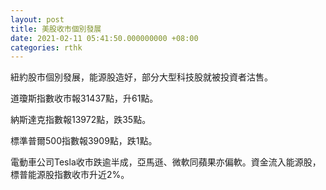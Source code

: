 ```yaml
---
layout: post
title: 美股收市個別發展
date: 2021-02-11 05:41:50.000000000 +08:00
categories: rthk
---
```


紐約股市個別發展，能源股造好，部分大型科技股就被投資者沽售。

道瓊斯指數收市報31437點，升61點。

納斯達克指數報13972點，跌35點。

標準普爾500指數報3909點，跌1點。

電動車公司Tesla收市跌逾半成，亞馬遜、微軟同蘋果亦偏軟。資金流入能源股，標普能源股指數收市升近2%。
